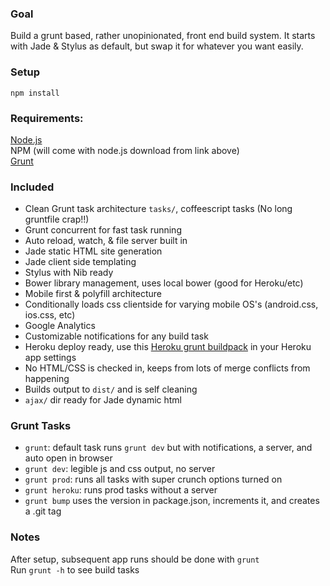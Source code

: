 ### Goal
Build a grunt based, rather unopinionated, front end build system. It starts with Jade & Stylus as default, but swap it for whatever you want easily.

### Setup
`npm install`  

### Requirements:
[Node.js](http://nodejs.org/)  
NPM (will come with node.js download from link above)  
[Grunt](http://gruntjs.com/)  

### Included
- Clean Grunt task architecture `tasks/`, coffeescript tasks (No long gruntfile crap!!)
- Grunt concurrent for fast task running
- Auto reload, watch, & file server built in
- Jade static HTML site generation
- Jade client side templating
- Stylus with Nib ready
- Bower library management, uses local bower (good for Heroku/etc)
- Mobile first & polyfill architecture
- Conditionally loads css clientside for varying mobile OS's (android.css, ios.css, etc)
- Google Analytics
- Customizable notifications for any build task
- Heroku deploy ready, use this [Heroku grunt buildpack](https://github.com/mbuchetics/heroku-buildpack-nodejs-grunt) in your Heroku app settings
- No HTML/CSS is checked in, keeps from lots of merge conflicts from happening
- Builds output to `dist/` and is self cleaning
- `ajax/` dir ready for Jade dynamic html

### Grunt Tasks
- `grunt`: default task runs `grunt dev` but with notifications, a server, and auto open in browser
- `grunt dev`: legible js and css output, no server
- `grunt prod`: runs all tasks with super crunch options turned on
- `grunt heroku`: runs prod tasks without a server
- `grunt bump` uses the version in package.json, increments it, and creates a .git tag

### Notes
After setup, subsequent app runs should be done with `grunt`  
Run `grunt -h` to see build tasks
